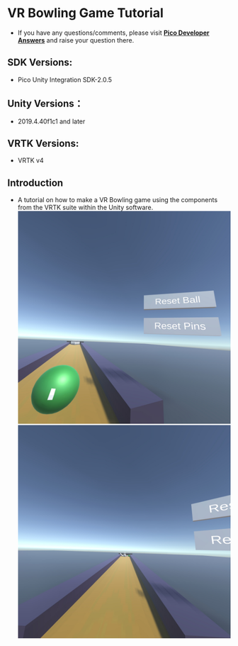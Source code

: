 # VR Bowling Game Tutorial
- If you have any questions/comments, please visit [**Pico Developer Answers**](https://devanswers.pico-interactive.com/) and raise your question there.

## SDK Versions:
   
   - Pico Unity Integration SDK-2.0.5

## Unity Versions：

   - 2019.4.40f1c1 and later

## VRTK Versions:
   - VRTK v4

## Introduction
   - A tutorial on how to make a VR Bowling game using the components from the VRTK suite within the Unity software.
     ![ ](https://github.com/picoxr/VRTK.Tutorials.VRBowling/blob/main/ScreenShots/Screenshot_com.Pico.VRTK.Tutorials.VRBowling_2022.08.12-19.56.16.801_247.jpeg)
     ![ ](https://github.com/picoxr/VRTK.Tutorials.VRBowling/blob/main/ScreenShots/Screenshot_com.Pico.VRTK.Tutorials.VRBowling_2022.08.12-19.56.50.840_451.jpeg)
